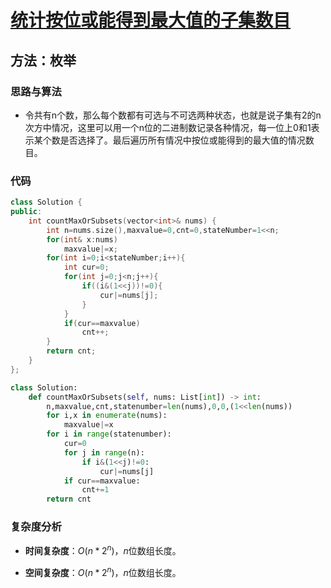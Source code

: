 # [统计按位或能得到最大值的子集数目](https://leetcode-cn.com/problems/count-number-of-maximum-bitwise-or-subsets/)

## 方法：枚举

### 思路与算法

- 令共有n个数，那么每个数都有可选与不可选两种状态，也就是说子集有2的n次方中情况，这里可以用一个n位的二进制数记录各种情况，每一位上0和1表示某个数是否选择了。最后遍历所有情况中按位或能得到的最大值的情况数目。

### 代码

```c++
class Solution {
public:
    int countMaxOrSubsets(vector<int>& nums) {
        int n=nums.size(),maxvalue=0,cnt=0,stateNumber=1<<n;
        for(int& x:nums)
            maxvalue|=x;
        for(int i=0;i<stateNumber;i++){
            int cur=0;
            for(int j=0;j<n;j++){
                if((i&(1<<j))!=0){
                    cur|=nums[j];
                }
            }
            if(cur==maxvalue)
                cnt++;
        }
        return cnt;
    }
};
```

```python
class Solution:
    def countMaxOrSubsets(self, nums: List[int]) -> int:
        n,maxvalue,cnt,statenumber=len(nums),0,0,(1<<len(nums))
        for i,x in enumerate(nums):
            maxvalue|=x
        for i in range(statenumber):
            cur=0
            for j in range(n):
                if i&(1<<j)!=0:
                    cur|=nums[j]
            if cur==maxvalue:
                cnt+=1
        return cnt
```

### 复杂度分析

- **时间复杂度**：$O(n*2^n)$，$n$位数组长度。

- **空间复杂度**：$O(n*2^n)$，$n$位数组长度。
